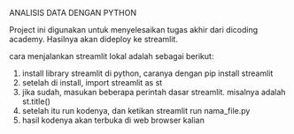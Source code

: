 ANALISIS DATA DENGAN PYTHON

Project ini digunakan untuk menyelesaikan tugas akhir dari dicoding academy. Hasilnya akan dideploy ke streamlit.

cara menjalankan streamlit lokal adalah sebagai berikut:

1. install library streamlit di python, caranya dengan pip install streamlit
2. setelah di install, import streamlit as st
3. jika sudah, masukan beberapa perintah dasar streamlit. misalnya adalah st.title()
4. setelah itu run kodenya, dan ketikan streamlit run nama_file.py
5. hasil kodenya akan terbuka di web browser kalian
